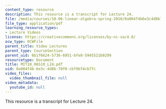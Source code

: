 ```yaml
---
content_type: resource
description: This resource is a transcript for Lecture 24.
file: /media/courses/18-06-linear-algebra-spring-2010/0a004f4b6e3c4d8b70f0cbf9bf4cb7fc_MIT18_06S10_L24.pdf
file_type: application/pdf
learning_resource_types:
- Lecture Videos
license: https://creativecommons.org/licenses/by-nc-sa/4.0/
ocw_type: OCWFile
parent_title: Video Lectures
parent_type: CourseSection
parent_uid: 6b1f6624-5736-6951-bfe8-5945521b0299
resourcetype: Document
title: MIT18_06S10_L24.pdf
uid: 0a004f4b-6e3c-4d8b-70f0-cbf9bf4cb7fc
video_files:
  video_thumbnail_file: null
video_metadata:
  youtube_id: null
---
```

This resource is a transcript for Lecture 24.